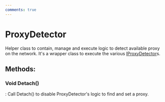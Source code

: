 ```yaml
---
comments: true
---
```

# ProxyDetector

Helper class to contain, manage and execute logic to detect available proxy on the network. It's a wrapper class to execute the various [IProxyDetector](IProxyDetector.md)s. 


## **Methods**:

### Void Detach()
: Call Detach() to disable ProxyDetector's logic to find and set a proxy. 